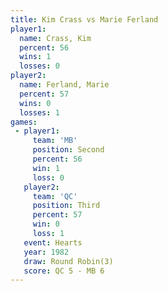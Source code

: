 ```yaml
---
title: Kim Crass vs Marie Ferland
player1:              
  name: Crass, Kim    
  percent: 56         
  wins: 1             
  losses: 0           
player2:              
  name: Ferland, Marie
  percent: 57         
  wins: 0             
  losses: 1           
games:
 - player1:          
     team: 'MB'      
     position: Second
     percent: 56     
     win: 1          
     loss: 0         
   player2:         
     team: 'QC'     
     position: Third
     percent: 57    
     win: 0         
     loss: 1        
   event: Hearts       
   year: 1982          
   draw: Round Robin(3)
   score: QC 5 - MB 6  
---
```


